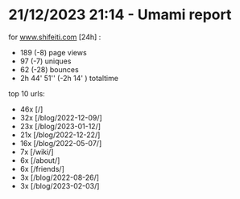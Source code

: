 # 21/12/2023 21:14 - Umami report
for www.shifeiti.com [24h] :

 - 189 (-8) page views
 - 97 (-7) uniques
 - 62 (-28) bounces
 - 2h 44' 51'' (-2h 14' ) totaltime


top 10 urls:
 - 46x [/]
 - 32x [/blog/2022-12-09/]
 - 23x [/blog/2023-01-12/]
 - 21x [/blog/2022-12-22/]
 - 16x [/blog/2022-05-07/]
 - 7x [/wiki/]
 - 6x [/about/]
 - 6x [/friends/]
 - 3x [/blog/2022-08-26/]
 - 3x [/blog/2023-02-03/]


